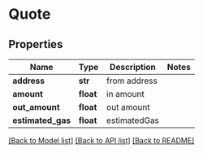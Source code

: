 # Quote

## Properties
Name | Type | Description | Notes
------------ | ------------- | ------------- | -------------
**address** | **str** | from address | 
**amount** | **float** | in amount | 
**out_amount** | **float** | out amount | 
**estimated_gas** | **float** | estimatedGas | 

[[Back to Model list]](../README.md#documentation-for-models) [[Back to API list]](../README.md#documentation-for-api-endpoints) [[Back to README]](../README.md)


